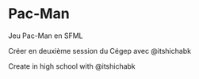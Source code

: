 # Pac-Man
Jeu Pac-Man en SFML

Créer en deuxième session du Cégep avec @itshichabk

Create in high school with @itshichabk
